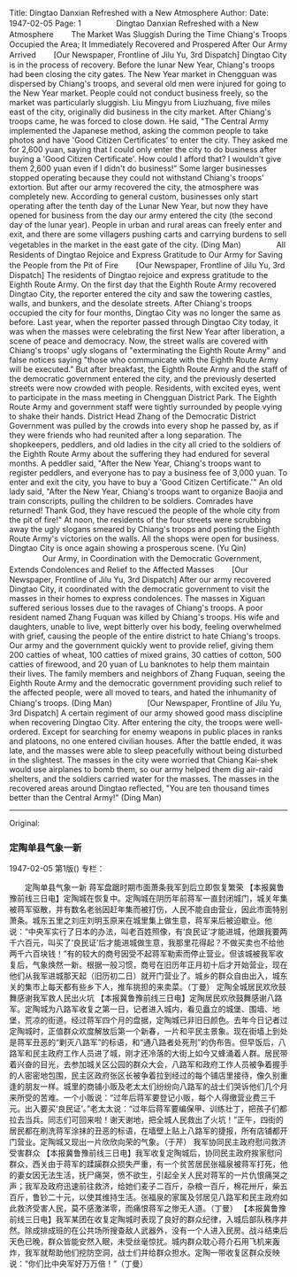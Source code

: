Title: Dingtao Danxian Refreshed with a New Atmosphere
Author:
Date: 1947-02-05
Page: 1
　　
　　Dingtao Danxian Refreshed with a New Atmosphere
　　The Market Was Sluggish During the Time Chiang's Troops Occupied the Area; It Immediately Recovered and Prospered After Our Army Arrived
　　[Our Newspaper, Frontline of Jilu Yu, 3rd Dispatch] Dingtao City is in the process of recovery. Before the lunar New Year, Chiang's troops had been closing the city gates. The New Year market in Chengguan was dispersed by Chiang's troops, and several old men were injured for going to the New Year market. People could not conduct business freely, so the market was particularly sluggish. Liu Mingyu from Liuzhuang, five miles east of the city, originally did business in the city market. After Chiang's troops came, he was forced to close down. He said, "The Central Army implemented the Japanese method, asking the common people to take photos and have 'Good Citizen Certificates' to enter the city. They asked me for 2,600 yuan, saying that I could only enter the city to do business after buying a 'Good Citizen Certificate'. How could I afford that? I wouldn't give them 2,600 yuan even if I didn't do business!" Some larger businesses stopped operating because they could not withstand Chiang's troops' extortion. But after our army recovered the city, the atmosphere was completely new. According to general custom, businesses only start operating after the tenth day of the Lunar New Year, but now they have opened for business from the day our army entered the city (the second day of the lunar year). People in urban and rural areas can freely enter and exit, and there are some villagers pushing carts and carrying burdens to sell vegetables in the market in the east gate of the city. (Ding Man)
　　
　　All Residents of Dingtao Rejoice and Express Gratitude to Our Army for Saving the People from the Pit of Fire
　　[Our Newspaper, Frontline of Jilu Yu, 3rd Dispatch] The residents of Dingtao rejoice and express gratitude to the Eighth Route Army. On the first day that the Eighth Route Army recovered Dingtao City, the reporter entered the city and saw the towering castles, walls, and bunkers, and the desolate streets. After Chiang's troops occupied the city for four months, Dingtao City was no longer the same as before. Last year, when the reporter passed through Dingtao City today, it was when the masses were celebrating the first New Year after liberation, a scene of peace and democracy. Now, the street walls are covered with Chiang's troops' ugly slogans of "exterminating the Eighth Route Army" and false notices saying "those who communicate with the Eighth Route Army will be executed." But after breakfast, the Eighth Route Army and the staff of the democratic government entered the city, and the previously deserted streets were now crowded with people. Residents, with excited eyes, went to participate in the mass meeting in Chengguan District Park. The Eighth Route Army and government staff were tightly surrounded by people vying to shake their hands. District Head Zhang of the Democratic District Government was pulled by the crowds into every shop he passed by, as if they were friends who had reunited after a long separation. The shopkeepers, peddlers, and old ladies in the city all cried to the soldiers of the Eighth Route Army about the suffering they had endured for several months. A peddler said, "After the New Year, Chiang's troops want to register peddlers, and everyone has to pay a business fee of 3,000 yuan. To enter and exit the city, you have to buy a 'Good Citizen Certificate.'" An old lady said, "After the New Year, Chiang's troops want to organize Baojia and train conscripts, pulling the children to be soldiers. Comrades have returned! Thank God, they have rescued the people of the whole city from the pit of fire!" At noon, the residents of the four streets were scrubbing away the ugly slogans smeared by Chiang's troops and posting the Eighth Route Army's victories on the walls. All the shops were open for business. Dingtao City is once again showing a prosperous scene. (Yu Qin)
　　
　　Our Army, in Coordination with the Democratic Government, Extends Condolences and Relief to the Affected Masses
　　[Our Newspaper, Frontline of Jilu Yu, 3rd Dispatch] After our army recovered Dingtao City, it coordinated with the democratic government to visit the masses in their homes to express condolences. The masses in Xiguan suffered serious losses due to the ravages of Chiang's troops. A poor resident named Zhang Fuquan was killed by Chiang's troops. His wife and daughters, unable to live, wept bitterly over his body, feeling overwhelmed with grief, causing the people of the entire district to hate Chiang's troops. Our army and the government quickly went to provide relief, giving them 200 catties of wheat, 100 catties of mixed grains, 30 catties of cotton, 500 catties of firewood, and 20 yuan of Lu banknotes to help them maintain their lives. The family members and neighbors of Zhang Fuquan, seeing the Eighth Route Army and the democratic government providing such relief to the affected people, were all moved to tears, and hated the inhumanity of Chiang's troops. (Ding Man)
　　
　　[Our Newspaper, Frontline of Jilu Yu, 3rd Dispatch] A certain regiment of our army showed good mass discipline when recovering Dingtao City. After entering the city, the troops were well-ordered. Except for searching for enemy weapons in public places in ranks and platoons, no one entered civilian houses. After the battle ended, it was late, and the masses were able to sleep peacefully without being disturbed in the slightest. The masses in the city were worried that Chiang Kai-shek would use airplanes to bomb them, so our army helped them dig air-raid shelters, and the soldiers carried water for the masses. The masses in the recovered areas around Dingtao reflected, "You are ten thousand times better than the Central Army!" (Ding Man)



<hr /> 

Original: 


### 定陶单县气象一新

1947-02-05
第1版()
专栏：

　　定陶单县气象一新
    蒋军盘踞时期市面萧条我军到后立即恢复繁荣
    【本报冀鲁豫前线三日电】定陶城在恢复中。定陶城在阴历年前蒋军一直封闭城门，城关年集被蒋军驱散，并有数名老翁因赶年集而被打伤，人民不能自由营业，因此市面特别萧条。城东五里之刘庄刘明玉原来在城里集上做生意，蒋军来后被迫歇业。他说：“中央军实行了日本的办法，叫老百姓照像，有‘良民证’才能进城，他跟我要两千六百元，叫买了‘良民证’后才能进城做生意，我那里花得起？不做买卖也不给他两千六百块钱！”有的较大的商号因受不起蒋军勒索而停止营业。但该城被我军收复后，气象焕然一新。根据一般习惯，商号在旧历年正月初十后才开始营业，现在他们从我军进城那天起（旧历初二日）就开门营业了。城乡的群众自由出入，城东关的集市上每天都有些乡下人，推车挑担的来卖菜。（丁曼）
    定陶全城居民欢欣鼓舞感谢我军救人民出火坑
    【本报冀鲁豫前线三日电】定陶居民欢欣鼓舞感谢八路军。定陶城为八路军收复之第一日，记者进入城内，看见矗立的城堡、围墙、地堡，荒凉的街道。经过蒋军四个月的盘据，定陶城已非旧日颜色。去年今日记者过定陶城时，正值群众欢度解放后第一个新春，一片和平民主景象。现在街墙上到处是蒋军丑恶的“剿灭八路军”的标语，和“通八路者处死刑”的伪布告。但早饭后，八路军和民主政府工作人员进了城，刚才还冷落的大街上如今又蜂涌着人群。居民带着兴奋的目光，去参加城关区公园的群众大会，八路军和政府工作人员被争着握手的人密密地包围，民主区政府张区长被争着拉到经过的每个铺店里接待，像久别重逢的朋友一样。城里的商铺小贩及老太太们纷纷向八路军的战士们哭诉他们几个月来所受的苦难。一个小贩说：“过年后蒋军要登记小贩，每个人得缴营业费三千元。出入要买‘良民证’。”老太太说：“过年后蒋军要编保甲、训练壮丁，把孩子们都拉去当兵。同志们可回来啦！谢天谢地，把全城人民救出了火坑！”正午，四街的居民都在刷洗蒋军涂抹的丑恶的标语，在墙壁上贴上八路军的捷报，所有店铺都开门营业。定陶城又现出一片欣欣向荣的气象。（于芹）
    我军协同民主政府慰问救济受害群众
    【本报冀鲁豫前线三日电】我军收复定陶城后，协同民主政府挨家慰问群众，西关由于蒋军的蹂躏群众损失严重，有一个贫苦居民张福泉被蒋军打死，他的妻女因无法生活，抚尸痛哭，愤不欲生，引起全关人民对蒋军的一片仇恨痛哭之声；我军及政府迅速前往救济，给她们麦子二百斤，杂粮一百斤，棉花卅斤，柴五百斤，鲁钞二十元，以使其维持生活。张福泉的家属及邻居见八路军和民主政府如此救济受害人民，莫不感激涕零，而痛恨蒋军之惨无人道。（丁曼）
    【本报冀鲁豫前线三日电】我军某团在收复定陶城时表现了良好的群众纪律，入城后部队秩序井然。除成排成班的在公共场所搜查敌人武器外，没有一个人进入民房。战斗结束后天色已晚，群众皆能安然入眠，未受丝毫惊扰。城内群众耽心蒋介石用飞机来轰炸，我军就帮助他们挖防空洞，战士们并给群众担水。定陶一带收复区群众反映说：“你们比中央军好万万倍！”（丁曼）
